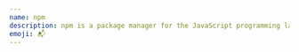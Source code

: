 ```yaml
---
name: npm
description: npm is a package manager for the JavaScript programming language maintained by npm, Inc. 
emoji: 📬
---
```

